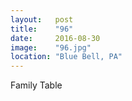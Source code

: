 ```yaml
---
layout:   post
title:    "96"
date:     2016-08-30
image:    "96.jpg"
location: "Blue Bell, PA"
---
```


Family Table
